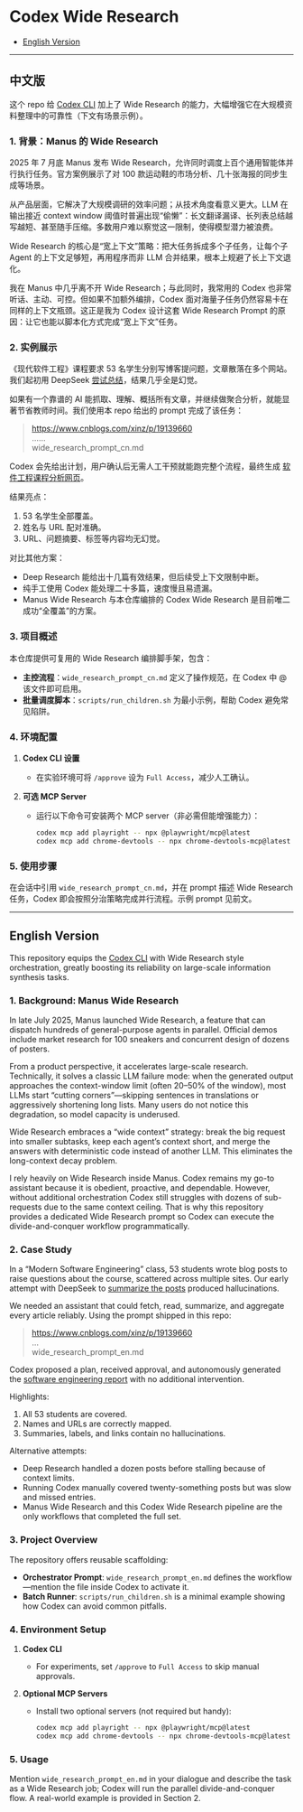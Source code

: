 # Codex Wide Research

- [English Version](#english-version)

--------------------------------------------------------------------------------

## 中文版

这个 repo 给 [Codex CLI](https://github.com/openai/codex/) 加上了 Wide Research 的能力，大幅增强它在大规模资料整理中的可靠性（下文有场景示例）。

### 1. 背景：Manus 的 Wide Research

2025 年 7 月底 Manus 发布 Wide Research，允许同时调度上百个通用智能体并行执行任务。官方案例展示了对 100 款运动鞋的市场分析、几十张海报的同步生成等场景。

从产品层面，它解决了大规模调研的效率问题；从技术角度看意义更大。LLM 在输出接近 context window 阈值时普遍出现“偷懒”：长文翻译漏译、长列表总结越写越短、甚至随手压缩。多数用户难以察觉这一限制，使得模型潜力被浪费。

Wide Research 的核心是“宽上下文”策略：把大任务拆成多个子任务，让每个子 Agent 的上下文足够短，再用程序而非 LLM 合并结果，根本上规避了长上下文退化。

我在 Manus 中几乎离不开 Wide Research；与此同时，我常用的 Codex 也非常听话、主动、可控。但如果不加额外编排，Codex 面对海量子任务仍然容易卡在同样的上下文瓶颈。这正是我为 Codex 设计这套 Wide Research Prompt 的原因：让它也能以脚本化方式完成“宽上下文”任务。

### 2. 实例展示

《现代软件工程》课程要求 53 名学生分别写博客提问题，文章散落在多个网站。我们起初用 DeepSeek [尝试总结](https://www.cnblogs.com/xinz/p/19139660)，结果几乎全是幻觉。

如果有一个靠谱的 AI 能抓取、理解、概括所有文章，并继续做聚合分析，就能显著节省教师时间。我们使用本 repo 给出的 prompt 完成了该任务：

> https://www.cnblogs.com/xinz/p/19139660  
> ……  
> wide_research_prompt_cn.md

Codex 会先给出计划，用户确认后无需人工干预就能跑完整个流程，最终生成 [软件工程课程分析网页](https://yage.ai/software-engineering-report.html)。

结果亮点：

1. 53 名学生全部覆盖。  
2. 姓名与 URL 配对准确。  
3. URL、问题摘要、标签等内容均无幻觉。

对比其他方案：

- Deep Research 能给出十几篇有效结果，但后续受上下文限制中断。
- 纯手工使用 Codex 能处理二十多篇，速度慢且易遗漏。
- Manus Wide Research 与本仓库编排的 Codex Wide Research 是目前唯二成功“全覆盖”的方案。

### 3. 项目概述

本仓库提供可复用的 Wide Research 编排脚手架，包含：

- **主控流程**：`wide_research_prompt_cn.md` 定义了操作规范，在 Codex 中 @ 该文件即可启用。
- **批量调度脚本**：`scripts/run_children.sh` 为最小示例，帮助 Codex 避免常见陷阱。

### 4. 环境配置

1. **Codex CLI 设置**  
   - 在实验环境可将 `/approve` 设为 `Full Access`，减少人工确认。

2. **可选 MCP Server**  
   - 运行以下命令可安装两个 MCP server（非必需但能增强能力）：
     ```bash
     codex mcp add playright -- npx @playwright/mcp@latest
     codex mcp add chrome-devtools -- npx chrome-devtools-mcp@latest
     ```

### 5. 使用步骤

在会话中引用 `wide_research_prompt_cn.md`，并在 prompt 描述 Wide Research 任务，Codex 即会按照分治策略完成并行流程。示例 prompt 见前文。

--------------------------------------------------------------------------------

## English Version

This repository equips the [Codex CLI](https://github.com/openai/codex/) with Wide Research style orchestration, greatly boosting its reliability on large-scale information synthesis tasks.

### 1. Background: Manus Wide Research

In late July 2025, Manus launched Wide Research, a feature that can dispatch hundreds of general-purpose agents in parallel. Official demos include market research for 100 sneakers and concurrent design of dozens of posters.

From a product perspective, it accelerates large-scale research. Technically, it solves a classic LLM failure mode: when the generated output approaches the context-window limit (often 20–50% of the window), most LLMs start “cutting corners”—skipping sentences in translations or aggressively shortening long lists. Many users do not notice this degradation, so model capacity is underused.

Wide Research embraces a “wide context” strategy: break the big request into smaller subtasks, keep each agent’s context short, and merge the answers with deterministic code instead of another LLM. This eliminates the long-context decay problem.

I rely heavily on Wide Research inside Manus. Codex remains my go-to assistant because it is obedient, proactive, and dependable. However, without additional orchestration Codex still struggles with dozens of sub-requests due to the same context ceiling. That is why this repository provides a dedicated Wide Research prompt so Codex can execute the divide-and-conquer workflow programmatically.

### 2. Case Study

In a “Modern Software Engineering” class, 53 students wrote blog posts to raise questions about the course, scattered across multiple sites. Our early attempt with DeepSeek to [summarize the posts](https://www.cnblogs.com/xinz/p/19139660) produced hallucinations.

We needed an assistant that could fetch, read, summarize, and aggregate every article reliably. Using the prompt shipped in this repo:

> https://www.cnblogs.com/xinz/p/19139660  
> …  
> wide_research_prompt_en.md

Codex proposed a plan, received approval, and autonomously generated the [software engineering report](https://yage.ai/software-engineering-report.html) with no additional intervention.

Highlights:

1. All 53 students are covered.  
2. Names and URLs are correctly mapped.  
3. Summaries, labels, and links contain no hallucinations.

Alternative attempts:

- Deep Research handled a dozen posts before stalling because of context limits.  
- Running Codex manually covered twenty-something posts but was slow and missed entries.  
- Manus Wide Research and this Codex Wide Research pipeline are the only workflows that completed the full set.

### 3. Project Overview

The repository offers reusable scaffolding:

- **Orchestrator Prompt**: `wide_research_prompt_en.md` defines the workflow—mention the file inside Codex to activate it.
- **Batch Runner**: `scripts/run_children.sh` is a minimal example showing how Codex can avoid common pitfalls.

### 4. Environment Setup

1. **Codex CLI**  
   - For experiments, set `/approve` to `Full Access` to skip manual approvals.

2. **Optional MCP Servers**  
   - Install two optional servers (not required but handy):
     ```bash
     codex mcp add playright -- npx @playwright/mcp@latest
     codex mcp add chrome-devtools -- npx chrome-devtools-mcp@latest
     ```

### 5. Usage

Mention `wide_research_prompt_en.md` in your dialogue and describe the task as a Wide Research job; Codex will run the parallel divide-and-conquer flow. A real-world example is provided in Section 2.
